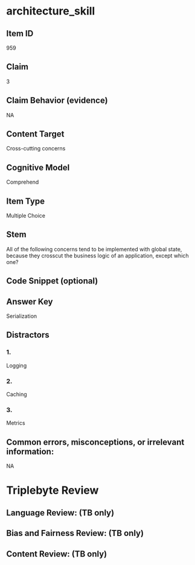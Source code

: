 # architecture_skill

## Item ID
959

## Claim
3

## Claim Behavior (evidence)
NA

## Content Target
Cross-cutting concerns

## Cognitive Model
Comprehend

## Item Type
Multiple Choice

## Stem
All of the following concerns tend to be implemented with global state, because they crosscut the business logic of an application, except which one?

## Code Snippet (optional)


## Answer Key
Serialization

## Distractors

### 1.
Logging

### 2.
Caching

### 3.
Metrics

## Common errors, misconceptions, or irrelevant information:
NA

# Triplebyte Review


## Language Review: (TB only)


## Bias and Fairness Review: (TB only)


## Content Review: (TB only)

